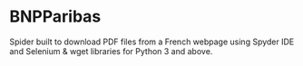 # BNPParibas

Spider built to download PDF files from a French webpage using Spyder IDE and Selenium & wget libraries for Python 3 and above. 

